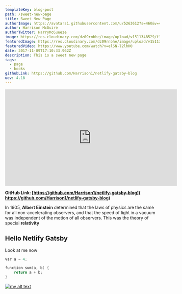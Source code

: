 ```yaml
---
templateKey: blog-post
path: /sweet-new-page
title: Sweet New Page
authorImage: https://avatars1.githubusercontent.com/u/5263612?s=460&v=4
author: Harrison McGuire
authorTwitter: HarryMcGueeze
image: https://res.cloudinary.com/dz09rnbhe/image/upload/v1511348529/flower-wallpaper_cgl4pv.jpg
featuredImage: https://res.cloudinary.com/dz09rnbhe/image/upload/v1511348529/flower-wallpaper_cgl4pv.jpg
featuredVideo: https://www.youtube.com/watch?v=elSN-l2lhH0
date: 2017-11-09T17:10:33.962Z
description: This is a sweet new page
tags:
  - page
  - books
githubLink: https://github.com/Harrison1/netlify-gatsby-blog
uev: 4.18
---
```

<iframe width="560" height="315" src="https://www.youtube.com/embed/elSN-l2lhH0" frameborder="0" allowfullscreen></iframe>

**GitHub Link: [https://github.com/Harrison1/netlify-gatsby-blog]( https://github.com/Harrison1/netlify-gatsby-blog)**

In 1905, **Albert Einstein** determined that the laws of physics are the same for all non-accelerating observers, and that the speed of light in a vacuum was independent of the motion of all observers. This was the theory of special **relativity**

## Hello Netlify Gatsby

Look at me now



```cpp
var a = 4;

function sum(a, b) {
    return a + b;
}
```

[![my alt text](https://res.cloudinary.com/dz09rnbhe/image/upload/v1511348529/flower-wallpaper_cgl4pv.jpg "my title text")](https://res.cloudinary.com/dz09rnbhe/image/upload/v1511348529/flower-wallpaper_cgl4pv.jpg)
